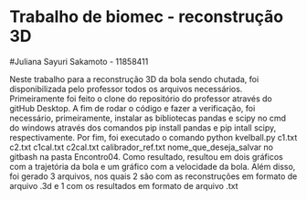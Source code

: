 # Trabalho de biomec - reconstrução 3D
#Juliana Sayuri Sakamoto - 11858411

Neste trabalho para a reconstrução 3D da bola sendo chutada, foi disponibilizada pelo professor todos os arquivos necessários. Primeiramente foi feito o clone do repositório do professor através do gitHub Desktop.
A fim de rodar o código e fazer a verificação, foi necessário, primeiramente, instalar as bibliotecas pandas e scipy no cmd do windows através dos comandos pip install pandas e pip intall scipy, respectivamente. Por fim, foi executado o comando python kvelball.py c1.txt c2.txt c1cal.txt c2cal.txt calibrador_ref.txt nome_que_deseja_salvar no gitbash na pasta Encontro04.
Como resultado, resultou em dois gráficos com a trajetória da bola e um gráfico com a velocidade da bola. Além disso, foi gerado 3 arquivos, nos quais 2 são com as reconstruções em formato de arquivo .3d e 1 com os resultados em formato de arquivo .txt 
